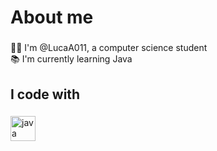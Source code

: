 <h1 align="left">About me</h1>

###

<p align="left">👋🏻 I'm @LucaA011, a computer science student<br>📚 I'm currently learning Java</p>

###

<h2 align="left">I code with</h2>

###

<div align="left">
  <img src="https://skillicons.dev/icons?i=java" height="40" alt="java logo"  />
</div>

###
